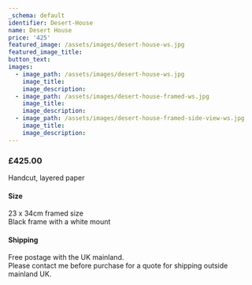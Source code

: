 ```yaml
---
_schema: default
identifier: Desert-House
name: Desert House
price: '425'
featured_image: /assets/images/desert-house-ws.jpg
featured_image_title:
button_text:
images:
  - image_path: /assets/images/desert-house-ws.jpg
    image_title:
    image_description:
  - image_path: /assets/images/desert-house-framed-ws.jpg
    image_title:
    image_description:
  - image_path: /assets/images/desert-house-framed-side-view-ws.jpg
    image_title:
    image_description:
---
```

### **£425.00**<br>

Handcut, layered paper

#### Size

23 x 34cm framed size<br>Black frame with a white mount

#### Shipping

Free postage with the UK mainland.<br>Please contact me before purchase for a quote for shipping outside mainland UK.